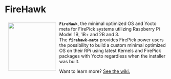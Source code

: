 # FireHawk

<a><img src="http://cdn.warcraftpets.com/images/pets/big/blazing-firehawk.v9373.jpg" align="left" hspace="10" vspace="6" height="150" width="150" w></a>

**`FireHawk`**, the minimal optimized OS and Yocto meta for FirePick systems utilizing Raspberry Pi Model 1B, 1B+ and 2B and 3.  
The **`firehawk-meta`** provides FirePick power users the possibility to build a custom minimal optimized OS on their RPi using latest Kernels and FirePick packages with Yocto regardless when the installer was built. 

Want to learn more? [See the wiki.](https://github.com/daytonpid/FireHawk/wiki)

